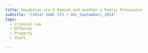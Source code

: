 ```yaml
---
title: Geyabalan s/o K Ramiah and another v Public Prosecutor 
subtitle: "[2014] SGHC 173 / 04\_September\_2014"
tags:
  - Criminal Law
  - Offences
  - Property
  - Theft

---
```


